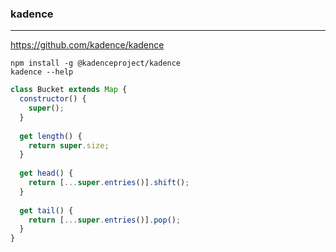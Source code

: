 ### kadence
---
https://github.com/kadence/kadence

```
npm install -g @kadenceproject/kadence
kadence --help
```

```js
class Bucket extends Map {
  constructor() {
    super();
  }
  
  get length() {
    return super.size;
  }
  
  get head() {
    return [...super.entries()].shift();
  }
  
  get tail() {
    return [...super.entries()].pop();
  }
}
```

```
```


